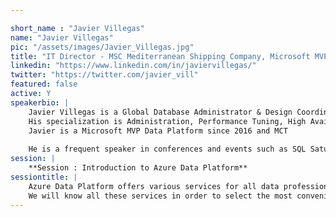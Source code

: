 ```yaml
---

short_name : "Javier Villegas"
name: "Javier Villegas"
pic: "/assets/images/Javier_Villegas.jpg"
title: "IT Director - MSC Mediterranean Shipping Company, Microsoft MVP"
linkedin: "https://www.linkedin.com/in/javiervillegas/"
twitter: "https://twitter.com/javier_vill"
featured: false
active: Y
speakerbio: |
    Javier Villegas is a Global Database Administrator & Design Coordinator at Mediterranean Shipping Company with more than 20 years of experience working with SQL Server, Including Azure SQL.
    His specialization is Administration, Performance Tuning, High Availability and Disaster Recovery.
    Javier is a Microsoft MVP Data Platform since 2016 and MCT
    
    He is a frequent speaker in conferences and events such as SQL Saturdays, PASS Virtual Groups, PASS Marathons, 24 Hours SQL PASS , vOpen , GroupBy ,DataPlatformGeeks and Azure Global Bootcamps.  
session: |
    **Session : Introduction to Azure Data Platform**
sessiontitle: |
    Azure Data Platform offers various services for all data professionals (Data Scientist, DBA, Developers, etc.)
    We will know all these services in order to select the most convenient for our next project
---
```


